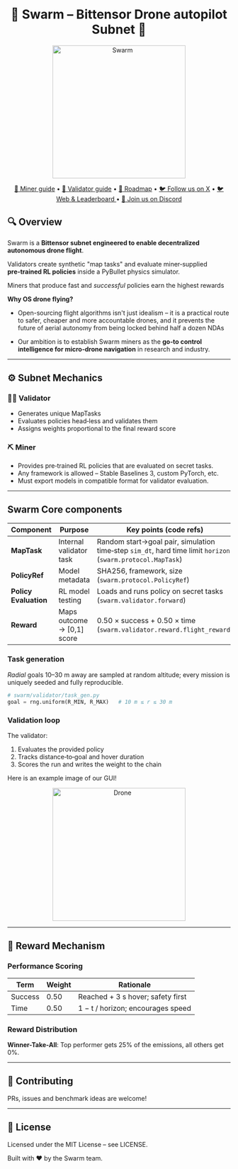 <div align="center">
  <h1>🐝 <strong>Swarm</strong> – Bittensor Drone autopilot Subnet 🐝</h1>
  <img src="swarm/assets/Swarm2.png" alt="Swarm"  width="300">
  <p>
    <a href="docs/miner.md">🚀 Miner guide</a> &bull;
    <a href="docs/validator.md">🔐 Validator guide</a> &bull;
    <a href="docs/roadmap.md">🔐 Roadmap</a> &bull;
    <a href="https://x.com/SwarmSubnet">🐦 Follow us on X</a> &bull;
    <a href="https://swarm124.com/">🐦 Web & Leaderboard </a> &bull;
    <a href="https://discord.com/channels/799672011265015819/1385341501130801172">💬 Join us on Discord</a>
  </p>
</div>

## 🔍 Overview
Swarm is a **Bittensor subnet engineered to enable decentralized autonomous drone flight**.

Validators create synthetic "map tasks" and evaluate miner‑supplied **pre‑trained RL policies** inside a PyBullet physics simulator.  

Miners that produce fast and *successful* policies earn the highest rewards

**Why OS drone flying?**

- Open-sourcing flight algorithms isn't just idealism – it is a practical route to safer, cheaper and more accountable drones, and it prevents the future of aerial autonomy from being locked behind half a dozen NDAs

- Our ambition is to establish Swarm miners as the **go‑to control intelligence for micro‑drone navigation** in research and industry.

---
## ⚙️ Subnet Mechanics

### 🧑‍🏫 Validator

- Generates unique MapTasks  
- Evaluates policies head‑less and validates them
- Assigns weights proportional to the final reward score

### ⛏️ Miner

- Provides pre‑trained RL policies that are evaluated on secret tasks.  
- Any framework is allowed – Stable Baselines 3, custom PyTorch, etc.  
- Must export models in compatible format for validator evaluation.

---

## Swarm Core components

| Component             | Purpose                           | Key points (code refs)                                                      |
|-----------------------|-----------------------------------|------------------------------------------------------------------------------|
| **MapTask**           | Internal validator task         | Random start→goal pair, simulation time‑step `sim_dt`, hard time limit `horizon` (`swarm.protocol.MapTask`) |
| **PolicyRef**         | Model metadata                    | SHA256, framework, size (`swarm.protocol.PolicyRef`) |
| **Policy Evaluation** | RL model testing                 | Loads and runs policy on secret tasks (`swarm.validator.forward`) |
| **Reward**            | Maps outcome → [0,1] score        | 0.50 × success + 0.50 × time (`swarm.validator.reward.flight_reward`) |

### Task generation

*Radial* goals 10–30 m away are sampled at random altitude; every mission is uniquely seeded and fully reproducible.

```python
# swarm/validator/task_gen.py
goal = rng.uniform(R_MIN, R_MAX)   # 10 m ≤ r ≤ 30 m
```

### Validation loop  
The validator:

1. Evaluates the provided policy
2. Tracks distance‑to‑goal and hover duration
3. Scores the run and writes the weight to the chain

Here is an example image of our GUI!

<div align="center">
<img src="swarm/assets/drone_image.png" alt="Drone"  width="300">
</div>

---

## 🎯 Reward Mechanism

### Performance Scoring
| Term        | Weight | Rationale                               |
|-------------|--------|-----------------------------------------|
| Success     | 0.50   | Reached + 3 s hover; safety first       |
| Time        | 0.50   | 1 − t / horizon; encourages speed       |

### Reward Distribution

**Winner-Take-All**: Top performer gets 25% of the emissions, all others get 0%.

---

## 🤝 Contributing
PRs, issues and benchmark ideas are welcome!  

---

## 📜 License
Licensed under the MIT License – see LICENSE.

Built with ❤️ by the Swarm team.
